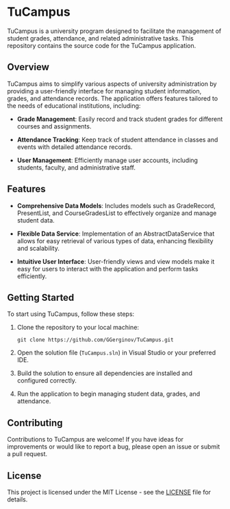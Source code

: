 # TuCampus

TuCampus is a university program designed to facilitate the management of student grades, attendance, and related administrative tasks. This repository contains the source code for the TuCampus application.

## Overview

TuCampus aims to simplify various aspects of university administration by providing a user-friendly interface for managing student information, grades, and attendance records. The application offers features tailored to the needs of educational institutions, including:

- **Grade Management**: Easily record and track student grades for different courses and assignments.
  
- **Attendance Tracking**: Keep track of student attendance in classes and events with detailed attendance records.
  
- **User Management**: Efficiently manage user accounts, including students, faculty, and administrative staff.

## Features

- **Comprehensive Data Models**: Includes models such as GradeRecord, PresentList, and CourseGradesList to effectively organize and manage student data.

- **Flexible Data Service**: Implementation of an AbstractDataService that allows for easy retrieval of various types of data, enhancing flexibility and scalability.

- **Intuitive User Interface**: User-friendly views and view models make it easy for users to interact with the application and perform tasks efficiently.

## Getting Started

To start using TuCampus, follow these steps:

1. Clone the repository to your local machine:
   ```
   git clone https://github.com/GGerginov/TuCampus.git
   ```

2. Open the solution file (`TuCampus.sln`) in Visual Studio or your preferred IDE.

3. Build the solution to ensure all dependencies are installed and configured correctly.

4. Run the application to begin managing student data, grades, and attendance.

## Contributing

Contributions to TuCampus are welcome! If you have ideas for improvements or would like to report a bug, please open an issue or submit a pull request.

## License

This project is licensed under the MIT License - see the [LICENSE](LICENSE) file for details.
